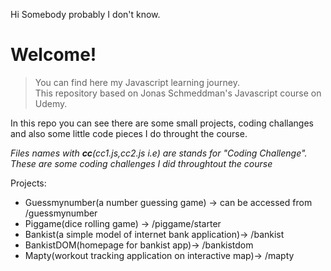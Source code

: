 Hi Somebody probably I don't know.

# Welcome!

> You can find here my Javascript learning journey.  
> This repository based on Jonas Schmeddman's Javascript course on Udemy.

In this repo you can see there are some small projects, coding challanges and also some little code pieces I do throught the course.

_Files names with **cc**(cc1.js,cc2.js i.e) are stands for "Coding Challenge"._  
_These are some coding challenges I did throughtout the course_

Projects:

- Guessmynumber(a number guessing game) -> can be accessed from /guessmynumber
- Piggame(dice rolling game) -> /piggame/starter
- Bankist(a simple model of internet bank application)-> /bankist
- BankistDOM(homepage for bankist app)-> /bankistdom
- Mapty(workout tracking application on interactive map)-> /mapty
